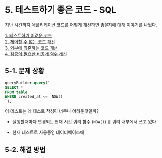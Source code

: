 # 5. 테스트하기 좋은 코드 - SQL

지난 시간까지 애플리케이션 코드를 어떻게 개선하면 좋을지에 대해 이야기를 나눴다.

[1. 테스트하기 어려운 코드](https://jojoldu.tistory.com/674)  
[2. 제어할 수 없는 코드 개선](https://jojoldu.tistory.com/676)  
[3. 외부에 의존하는 코드 개선](https://jojoldu.tistory.com/680)  
[4. 검증이 필요한 비공개 함수 개선](https://jojoldu.tistory.com/681)  


## 5-1. 문제 상황

```sql
queryBuilder.query(`
SELECT *
FROM table
WHERE created_at <=  NOW()
`);
```

이 테스트는 왜 테스트 작성이 너무나 어려운것일까?

* 실행할때마다 변경되는 현재 시간 쿼리 함수 (`NOW()`) 를 쿼리 내부에서 쓰고 있다

* 현재 테스트로 사용중인 데이터베이스에


## 5-2. 해결 방법

